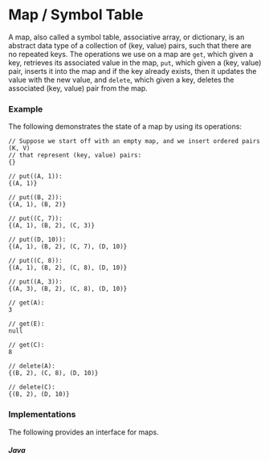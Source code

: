 # Map / Symbol Table

A map, also called a symbol table, associative array, or dictionary, is an abstract data type of a 
collection of (key, value) pairs, such that there are no repeated keys. The operations we use on a 
map are `get`, which given a key, retrieves its associated value in the map, `put`, which given a 
(key, value) pair, inserts it into the map and if the key already exists, then it updates the value 
with the new value, and `delete`, which given a key, deletes the associated (key, value) pair from 
the map.

### Example

The following demonstrates the state of a map by using its operations:

```
// Suppose we start off with an empty map, and we insert ordered pairs (K, V)
// that represent (key, value) pairs:
{}

// put((A, 1)):
{(A, 1)}

// put((B, 2)):
{(A, 1), (B, 2)}

// put((C, 7)):
{(A, 1), (B, 2), (C, 3)}

// put((D, 10)):
{(A, 1), (B, 2), (C, 7), (D, 10)}

// put((C, 8)):
{(A, 1), (B, 2), (C, 8), (D, 10)}

// put((A, 3)):
{(A, 3), (B, 2), (C, 8), (D, 10)}

// get(A):
3

// get(E):
null

// get(C):
8

// delete(A):
{(B, 2), (C, 8), (D, 10)}

// delete(C):
{(B, 2), (D, 10)}
```

### Implementations

The following provides an interface for maps.

##### Java

<script src="https://gist.github.com/eliucs/41d983e61ad70cca9feb972fb0353d4b.js"></script>

